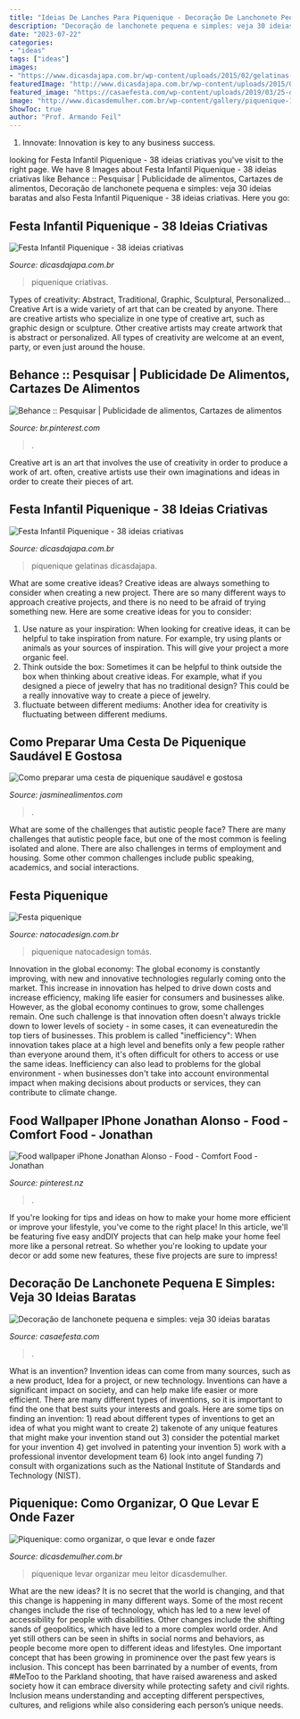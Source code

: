 ```yaml
---
title: "Ideias De Lanches Para Piquenique - Decoração De Lanchonete Pequena E Simples: Veja 30 Ideias Baratas"
description: "Decoração de lanchonete pequena e simples: veja 30 ideias baratas"
date: "2023-07-22"
categories:
- "ideas"
tags: ["ideas"]
images:
- "https://www.dicasdajapa.com.br/wp-content/uploads/2015/02/gelatinas-piquenique-680x1024.jpg"
featuredImage: "http://www.dicasdajapa.com.br/wp-content/uploads/2015/02/festa-piquenique-3.jpg"
featured_image: "https://casaefesta.com/wp-content/uploads/2019/03/25-decoracao-de-lanchonete-pequena.jpg"
image: "http://www.dicasdemulher.com.br/wp-content/gallery/piquenique-1/picnic-5.jpg"
ShowToc: true
author: "Prof. Armando Feil"
---
```



1. Innovate: Innovation is key to any business success.

	

		
looking for Festa Infantil Piquenique - 38 ideias criativas you've visit to the right page. We have 8 Images about Festa Infantil Piquenique - 38 ideias criativas like Behance :: Pesquisar | Publicidade de alimentos, Cartazes de alimentos, Decoração de lanchonete pequena e simples: veja 30 ideias baratas and also Festa Infantil Piquenique - 38 ideias criativas. Here you go:
		
    
## Festa Infantil Piquenique - 38 Ideias Criativas

<img loading=lazy src="http://www.dicasdajapa.com.br/wp-content/uploads/2015/02/festa-piquenique-3.jpg" onerror="this.onerror=null;this.src='https://tse3.mm.bing.net/th?id=OIP.GmXTI-thrwZa-vGbfso9bwHaLH&amp;pid=15.1';" alt="Festa Infantil Piquenique - 38 ideias criativas">

_Source: dicasdajapa.com.br_

>piquenique criativas. 

	

Types of creativity: Abstract, Traditional, Graphic, Sculptural, Personalized...
Creative Art is a wide variety of art that can be created by anyone. There are creative artists who specialize in one type of creative art, such as graphic design or sculpture. Other creative artists may create artwork that is abstract or personalized. All types of creativity are welcome at an event, party, or even just around the house.

    
## Behance :: Pesquisar | Publicidade De Alimentos, Cartazes De Alimentos

<img loading=lazy src="https://i.pinimg.com/originals/b6/63/f8/b663f8856217199cf36421f6ba310ca1.jpg" onerror="this.onerror=null;this.src='https://tse3.mm.bing.net/th?id=OIP.qP58J1JNKif1I3znvZeEmwHaHk&amp;pid=15.1';" alt="Behance :: Pesquisar | Publicidade de alimentos, Cartazes de alimentos">

_Source: br.pinterest.com_

>. 

	

Creative art is an art that involves the use of creativity in order to produce a work of art. often, creative artists use their own imaginations and ideas in order to create their pieces of art.

    
## Festa Infantil Piquenique - 38 Ideias Criativas

<img loading=lazy src="https://www.dicasdajapa.com.br/wp-content/uploads/2015/02/gelatinas-piquenique-680x1024.jpg" onerror="this.onerror=null;this.src='https://tse1.mm.bing.net/th?id=OIP.2KeVur1vq8ECmoM37JuX_QHaLJ&amp;pid=15.1';" alt="Festa Infantil Piquenique - 38 ideias criativas">

_Source: dicasdajapa.com.br_

>piquenique gelatinas dicasdajapa. 

	

What are some creative ideas?
Creative ideas are always something to consider when creating a new project. There are so many different ways to approach creative projects, and there is no need to be afraid of trying something new. Here are some creative ideas for you to consider: 
1. Use nature as your inspiration: When looking for creative ideas, it can be helpful to take inspiration from nature. For example, try using plants or animals as your sources of inspiration. This will give your project a more organic feel. 
2. Think outside the box: Sometimes it can be helpful to think outside the box when thinking about creative ideas. For example, what if you designed a piece of jewelry that has no traditional design? This could be a really innovative way to create a piece of jewelry. 
3. fluctuate between different mediums: Another idea for creativity is fluctuating between different mediums.

    
## Como Preparar Uma Cesta De Piquenique Saudável E Gostosa

<img loading=lazy src="https://www.jasminealimentos.com/wp-content/uploads/2017/11/piquenique-saudavel-1-860x485.jpg" onerror="this.onerror=null;this.src='https://tse3.mm.bing.net/th?id=OIP.EPA4ZSxmJF4jjebQo76hmgHaEL&amp;pid=15.1';" alt="Como preparar uma cesta de piquenique saudável e gostosa">

_Source: jasminealimentos.com_

>. 

	

What are some of the challenges that autistic people face?
There are many challenges that autistic people face, but one of the most common is feeling isolated and alone. There are also challenges in terms of employment and housing. Some other common challenges include public speaking, academics, and social interactions.

    
## Festa Piquenique

<img loading=lazy src="http://natocadesign.com.br/wp/wp-content/uploads/2015/12/Tomás-115-683x1024-480x720.jpg" onerror="this.onerror=null;this.src='https://tse2.mm.bing.net/th?id=OIP.iQA6NFnvnfO67DOL6-dnzwHaLH&amp;pid=15.1';" alt="Festa piquenique">

_Source: natocadesign.com.br_

>piquenique natocadesign tomás. 

	

Innovation in the global economy:
The global economy is constantly improving, with new and innovative technologies regularly coming onto the market. This increase in innovation has helped to drive down costs and increase efficiency, making life easier for consumers and businesses alike. However, as the global economy continues to grow, some challenges remain. One such challenge is that innovation often doesn't always trickle down to lower levels of society - in some cases, it can eveneaturedin the top tiers of businesses. This problem is called "inefficiency": When innovation takes place at a high level and benefits only a few people rather than everyone around them, it's often difficult for others to access or use the same ideas. Inefficiency can also lead to problems for the global environment - when businesses don't take into account environmental impact when making decisions about products or services, they can contribute to climate change.

    
## Food Wallpaper IPhone Jonathan Alonso - Food - Comfort Food - Jonathan

<img loading=lazy src="https://i.pinimg.com/originals/57/28/96/5728960220a76ac9cdfd8f69ffcf9b70.jpg" onerror="this.onerror=null;this.src='https://tse2.mm.bing.net/th?id=OIP.sv2_1Rld8jvjhWMtFYIzjAHaNK&amp;pid=15.1';" alt="Food wallpaper iPhone Jonathan Alonso - Food - Comfort Food - Jonathan">

_Source: pinterest.nz_

>. 

	

If you're looking for tips and ideas on how to make your home more efficient or improve your lifestyle, you've come to the right place! In this article, we'll be featuring five easy andDIY projects that can help make your home feel more like a personal retreat. So whether you're looking to update your decor or add some new features, these five projects are sure to impress!

    
## Decoração De Lanchonete Pequena E Simples: Veja 30 Ideias Baratas

<img loading=lazy src="https://casaefesta.com/wp-content/uploads/2019/03/25-decoracao-de-lanchonete-pequena.jpg" onerror="this.onerror=null;this.src='https://tse4.mm.bing.net/th?id=OIP.sJOFX0gJABz0wLTDN2FK9gHaHa&amp;pid=15.1';" alt="Decoração de lanchonete pequena e simples: veja 30 ideias baratas">

_Source: casaefesta.com_

>. 

	

What is an invention?
Invention ideas can come from many sources, such as a new product, Idea for a project, or new technology. Inventions can have a significant impact on society, and can help make life easier or more efficient. There are many different types of inventions, so it is important to find the one that best suits your interests and goals. Here are some tips on finding an invention: 1) read about different types of inventions to get an idea of what you might want to create 2) takenote of any unique features that might make your invention stand out 3) consider the potential market for your invention 4) get involved in patenting your invention 5) work with a professional inventor development team 6) look into angel funding 7) consult with organizations such as the National Institute of Standards and Technology (NIST).

    
## Piquenique: Como Organizar, O Que Levar E Onde Fazer

<img loading=lazy src="http://www.dicasdemulher.com.br/wp-content/gallery/piquenique-1/picnic-5.jpg" onerror="this.onerror=null;this.src='https://tse3.mm.bing.net/th?id=OIP.Lc8lSLRTDu-aVNQ4FYsvHgHaEv&amp;pid=15.1';" alt="Piquenique: como organizar, o que levar e onde fazer">

_Source: dicasdemulher.com.br_

>piquenique levar organizar meu leitor dicasdemulher. 

	

What are the new ideas?
It is no secret that the world is changing, and that this change is happening in many different ways. Some of the most recent changes include the rise of technology, which has led to a new level of accessibility for people with disabilities. Other changes include the shifting sands of geopolitics, which have led to a more complex world order. And yet still others can be seen in shifts in social norms and behaviors, as people become more open to different ideas and lifestyles.
One important concept that has been growing in prominence over the past few years is inclusion. This concept has been barrinated by a number of events, from #MeToo to the Parkland shooting, that have raised awareness and asked society how it can embrace diversity while protecting safety and civil rights. Inclusion means understanding and accepting different perspectives, cultures, and religions while also considering each person’s unique needs.

